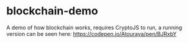 # blockchain-demo
A demo of how blockchain works, requires CryptoJS to run, a running version can be seen here: https://codepen.io/Atouraya/pen/BJRxbY
